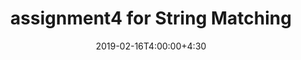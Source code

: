 ---
type: assignment
date: 2019-02-16T4:00:00+4:30
title: assignment4 for String Matching
pdf: /static_files/assignments/تمرین_سری_چهارم_درس_طراحی_الگوریتم.pdf
#attachment: /static_files/assignments/DS_A1.zip
#solutions: /static_files/assignments
due: 2019-02-21T23:59:00+3:30
---